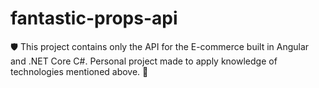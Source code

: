 # fantastic-props-api
🛡 This project contains only the API for the E-commerce built in Angular and .NET Core C#. Personal project made to apply knowledge of technologies mentioned above.  🔨
